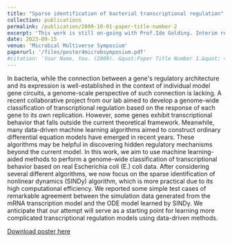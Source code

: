 ```yaml
---
title: "Sparse identification of bacterial transcriptional regulation"
collection: publications
permalink: /publication/2009-10-01-paper-title-number-2
excerpt: 'This work is still on-going with Prof.Ido Golding. Interim results are presented in Microbial Multiverse Symposium. You can download the poster below.'
date: 2023-09-15
venue: 'Microbial Multiverse Symposium'
paperurl: '/files/poster4microbsymposium.pdf'
#citation: 'Your Name, You. (2009). &quot;Paper Title Number 1.&quot; <i>Journal 1</i>. 1(1).'
---
```

In bacteria, while the connection between a gene's regulatory architecture and its expression is well-established in the context of individual model gene circuits, a genome-scale perspective of such connection is lacking. A recent collaborative project from our lab aimed to develop a genome-wide classification of transcriptional regulation based on the response of each gene to its own replication. However, some genes exhibit transcriptional behavior that falls outside the current theoretical framework. Meanwhile, many data-driven machine learning algorithms aimed to construct ordinary differential equation models have emerged in recent years. These algorithms may be helpful in discovering hidden regulatory mechanisms beyond the current model. In this work, we aim to use machine learning-aided methods to perform a genome-wide classification of transcriptional behavior based on real Escherichia coli (E.) coli data. After considering several different algorithms, we now focus on the sparse identification of nonlinear dynamics (SINDy) algorithm, which is more practical due to its high computational efficiency. We reported some simple test cases of remarkable agreement between the simulation data generated from the mRNA transcription model and the ODE model learned by SINDy. We anticipate that our attempt will serve as a starting point for learning more complicated transcriptional regulation models using data-driven methods.

[Download poster here](/files/poster4microbsymposium.pdf)

